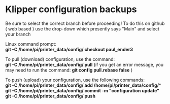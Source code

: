 # Klipper configuration backups

Be sure to select the correct branch before proceeding!
To do this on github ( web based ) use the drop-down which presently says "Main" and select your branch

Linux command prompt:<br>
**git -C /home/pi/printer_data/config/ checkout paul_ender3**

To pull (download) configuration, use the command:  
**git -C /home/pi/printer_data/config/ pull**      (if you get an error message, you may need to run the command:   **git config pull.rebase false** )

To push (upload) your configuration, use the following commands:  
**git -C /home/pi/printer_data/config/ add /home/pi/printer_data/config/***  
**git -C /home/pi/printer_data/config/ commit -m "configuration update"**  
**git -C /home/pi/printer_data/config/ push**  
